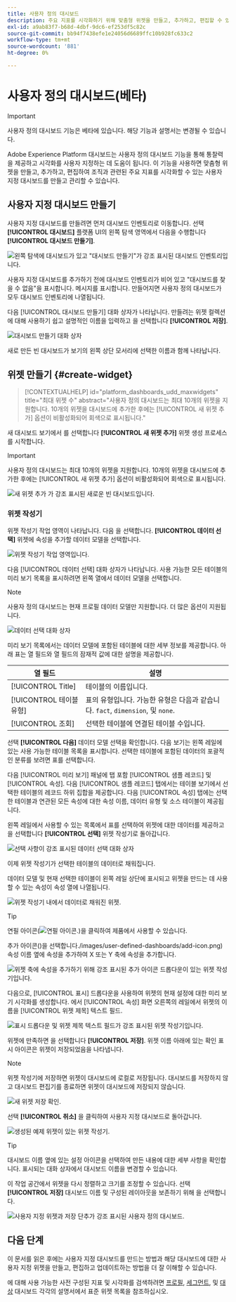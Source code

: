 ```yaml
---
title: 사용자 정의 대시보드
description: 주요 지표를 시각화하기 위해 맞춤형 위젯을 만들고, 추가하고, 편집할 수 있는 사용자 지정 대시보드를 만들고 관리하는 방법을 알아봅니다.
exl-id: a9ab83f7-b68d-4dbf-9dc6-ef253df5c82c
source-git-commit: bb94f7438efe1e24056d6689ffc10b928fc633c2
workflow-type: tm+mt
source-wordcount: '881'
ht-degree: 0%

---
```


# 사용자 정의 대시보드(베타)

>[!IMPORTANT]
>
>사용자 정의 대시보드 기능은 베타에 있습니다. 해당 기능과 설명서는 변경될 수 있습니다.

Adobe Experience Platform 대시보드는 사용자 정의 대시보드 기능을 통해 통찰력을 제공하고 시각화를 사용자 지정하는 데 도움이 됩니다. 이 기능을 사용하면 맞춤형 위젯을 만들고, 추가하고, 편집하여 조직과 관련된 주요 지표를 시각화할 수 있는 사용자 지정 대시보드를 만들고 관리할 수 있습니다.

<!-- Getting started / permissions section commented out for Beta. This will be necessary after GA only

## Getting started

To view dashboards in Adobe Experience Platform you must have the appropriate permissions enabled. Please read the [dashboards permissions documentation](./permissions.md#available-permissions) to learn how to grant users the ability to view, edit, and update Experience Platform dashboards using Adobe Admin Console. If you do not have administrator privileges for your organization, contact your product administrator to obtain the required permissions. -->

## 사용자 지정 대시보드 만들기

사용자 지정 대시보드를 만들려면 먼저 대시보드 인벤토리로 이동합니다. 선택 **[!UICONTROL 대시보드]** 플랫폼 UI의 왼쪽 탐색 영역에서 다음을 수행합니다 **[!UICONTROL 대시보드 만들기]**.

![왼쪽 탐색에 대시보드가 있고 &quot;대시보드 만들기&quot;가 강조 표시된 대시보드 인벤토리입니다.](./images/user-defined-dashboards/create-dashboard.png)

사용자 지정 대시보드를 추가하기 전에 대시보드 인벤토리가 비어 있고 &quot;대시보드를 찾을 수 없음&quot;을 표시합니다. 메시지를 표시합니다. 만들어지면 사용자 정의 대시보드가 모두 대시보드 인벤토리에 나열됩니다.

다음 [!UICONTROL 대시보드 만들기] 대화 상자가 나타납니다. 만들려는 위젯 컬렉션에 대해 사용하기 쉽고 설명적인 이름을 입력하고 을 선택합니다 **[!UICONTROL 저장]**.

![대시보드 만들기 대화 상자](./images/user-defined-dashboards/create-dashboard-dialog.png)

새로 만든 빈 대시보드가 보기의 왼쪽 상단 모서리에 선택한 이름과 함께 나타납니다.

## 위젯 만들기 {#create-widget}

>[!CONTEXTUALHELP]
>id="platform_dashboards_udd_maxwidgets"
>title="최대 위젯 수"
>abstract="사용자 정의 대시보드는 최대 10개의 위젯을 지원합니다. 10개의 위젯을 대시보드에 추가한 후에는 [!UICONTROL 새 위젯 추가] 옵션이 비활성화되어 회색으로 표시됩니다."

새 대시보드 보기에서 를 선택합니다 **[!UICONTROL 새 위젯 추가]** 위젯 생성 프로세스를 시작합니다.

>[!IMPORTANT]
>
>사용자 정의 대시보드는 최대 10개의 위젯을 지원합니다. 10개의 위젯을 대시보드에 추가한 후에는 [!UICONTROL 새 위젯 추가] 옵션이 비활성화되어 회색으로 표시됩니다.

![새 위젯 추가 가 강조 표시된 새로운 빈 대시보드입니다.](./images/user-defined-dashboards/add-new-widget.png)

### 위젯 작성기

위젯 작성기 작업 영역이 나타납니다. 다음 을 선택합니다. **[!UICONTROL 데이터 선택]** 위젯에 속성을 추가할 데이터 모델을 선택합니다.

![위젯 작성기 작업 영역입니다.](./images/user-defined-dashboards/widget-composer.png)

다음 [!UICONTROL 데이터 선택] 대화 상자가 나타납니다. 사용 가능한 모든 테이블의 미리 보기 목록을 표시하려면 왼쪽 열에서 데이터 모델을 선택합니다.

>[!NOTE]
>
>사용자 정의 대시보드는 현재 프로필 데이터 모델만 지원합니다. 더 많은 옵션이 지원됩니다.

![데이터 선택 대화 상자](./images/user-defined-dashboards/select-data-dialog.png)

미리 보기 목록에서는 데이터 모델에 포함된 테이블에 대한 세부 정보를 제공합니다. 아래 표는 열 필드와 열 필드의 잠재적 값에 대한 설명을 제공합니다.

| 열 필드 | 설명 |
|---|---|
| [!UICONTROL Title] | 테이블의 이름입니다. |
| [!UICONTROL 테이블 유형] | 표의 유형입니다. 가능한 유형은 다음과 같습니다. `fact`, `dimension`, 및 `none`. |
| [!UICONTROL 조회] | 선택한 테이블에 연결된 테이블 수입니다. |

선택 **[!UICONTROL 다음]** 데이터 모델 선택을 확인합니다. 다음 보기는 왼쪽 레일에 있는 사용 가능한 테이블 목록을 표시합니다. 선택한 테이블에 포함된 데이터의 포괄적인 분류를 보려면 표를 선택합니다.

다음 [!UICONTROL 미리 보기] 패널에 탭 포함 [!UICONTROL 샘플 레코드] 및 [!UICONTROL 속성]. 다음 [!UICONTROL 샘플 레코드] 탭에서는 테이블 보기에서 선택한 테이블의 레코드 하위 집합을 제공합니다. 다음 [!UICONTROL 속성] 탭에는 선택한 테이블과 연관된 모든 속성에 대한 속성 이름, 데이터 유형 및 소스 테이블이 제공됩니다.

왼쪽 레일에서 사용할 수 있는 목록에서 표를 선택하여 위젯에 대한 데이터를 제공하고 을 선택합니다 **[!UICONTROL 선택]** 위젯 작성기로 돌아갑니다.

![선택 사항이 강조 표시된 데이터 선택 대화 상자](./images/user-defined-dashboards/select-a-table.png)

이제 위젯 작성기가 선택한 테이블의 데이터로 채워집니다.

데이터 모델 및 현재 선택한 테이블이 왼쪽 레일 상단에 표시되고 위젯을 만드는 데 사용할 수 있는 속성이 속성 열에 나열됩니다.

![위젯 작성기 내에서 데이터로 채워진 위젯.](./images/user-defined-dashboards/populated-widget-composer.png)

>[!TIP]
>
>연필 아이콘(![연필 아이콘.](./images/user-defined-dashboards/edit-icon.png))을 클릭하여 제품에서 사용할 수 있습니다.

추가 아이콘()을 선택합니다./images/user-defined-dashboards/add-icon.png) 속성 이름 옆에 속성을 추가하여 X 또는 Y 축에 속성을 추가합니다.

![위젯 축에 속성을 추가하기 위해 강조 표시된 추가 아이콘 드롭다운이 있는 위젯 작성기입니다.](./images/user-defined-dashboards/attributes-dropdown.png)

다음으로, [!UICONTROL 표시] 드롭다운을 사용하여 위젯의 현재 설정에 대한 미리 보기 시각화를 생성합니다. 에서 [!UICONTROL 속성] 화면 오른쪽의 레일에서 위젯의 이름을 [!UICONTROL 위젯 제목] 텍스트 필드.

![표시 드롭다운 및 위젯 제목 텍스트 필드가 강조 표시된 위젯 작성기입니다.](./images/user-defined-dashboards/marks-dropdown-widget-title.png)

위젯에 만족하면 을 선택합니다 **[!UICONTROL 저장]**. 위젯 이름 아래에 있는 확인 표시 아이콘은 위젯이 저장되었음을 나타냅니다.

>[!NOTE]
>
>위젯 작성기에 저장하면 위젯이 대시보드에 로컬로 저장됩니다. 대시보드를 저장하지 않고 대시보드 편집기를 종료하면 위젯이 대시보드에 저장되지 않습니다.

![새 위젯 저장 확인.](./images/user-defined-dashboards/save-confirmation.png)

선택 **[!UICONTROL 취소]** 을 클릭하여 사용자 지정 대시보드로 돌아갑니다.

![생성된 예제 위젯이 있는 위젯 작성기.](./images/user-defined-dashboards/composed-widget.png)

>[!TIP]
>
>대시보드 이름 옆에 있는 설정 아이콘을 선택하여 만든 내용에 대한 세부 사항을 확인합니다. 표시되는 대화 상자에서 대시보드 이름을 변경할 수 있습니다.

이 작업 공간에서 위젯을 다시 정렬하고 크기를 조정할 수 있습니다. 선택 **[!UICONTROL 저장]** 대시보드 이름 및 구성된 레이아웃을 보존하기 위해 을 선택합니다.

![사용자 지정 위젯과 저장 단추가 강조 표시된 사용자 정의 대시보드.](./images/user-defined-dashboards/user-defined-dashboard.png)

## 다음 단계

이 문서를 읽은 후에는 사용자 지정 대시보드를 만드는 방법과 해당 대시보드에 대한 사용자 지정 위젯을 만들고, 편집하고 업데이트하는 방법을 더 잘 이해할 수 있습니다.

에 대해 사용 가능한 사전 구성된 지표 및 시각화를 검색하려면 [프로필](./guides/profiles.md#standard-widgets), [세그먼트](./guides/segments.md#standard-widgets), 및 [대상](./guides/destinations.md#standard-widgets) 대시보드 각각의 설명서에서 표준 위젯 목록을 참조하십시오.
